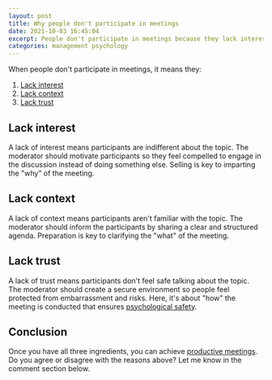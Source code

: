 ```yaml
---
layout: post
title: Why people don't participate in meetings
date: 2021-10-03 16:45:04
excerpt: People don't participate in meetings because they lack interest, context, and/or trust.
categories: management psychology
---
```


When people don't participate in meetings, it means they:

1. [Lack interest](#lack-interest)
2. [Lack context](#lack-context)
3. [Lack trust](#lack-trust)

## Lack interest

A lack of interest means participants are indifferent about the topic. The moderator should motivate participants so they feel compelled to engage in the discussion instead of doing something else. Selling is key to imparting the "why" of the meeting.

## Lack context

A lack of context means participants aren't familiar with the topic. The moderator should inform the participants by sharing a clear and structured agenda. Preparation is key to clarifying the "what" of the meeting.

## Lack trust

A lack of trust means participants don't feel safe talking about the topic. The moderator should create a secure environment so people feel protected from embarrassment and risks. Here, it's about "how" the meeting is conducted that ensures [psychological safety](https://www.thinkwithgoogle.com/intl/en-emea/future-of-marketing/management-and-culture/five-dynamics-effective-team/).

## Conclusion

Once you have all three ingredients, you can achieve [productive meetings](https://www.thinkwithgoogle.com/intl/en-emea/future-of-marketing/management-and-culture/five-dynamics-effective-team/). Do you agree or disagree with the reasons above? Let me know in the comment section below.
